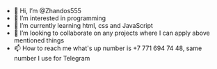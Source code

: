 - 👋 Hi, I’m @Zhandos555
- 👀 I’m interested in programming
- 🌱 I’m currently learning html, css and JavaScript
- 💞️ I’m looking to collaborate on any projects where I can apply above mentioned things
- 📫 How to reach me what's up number is +7 771 694 74 48, same number I use for Telegram

<!---
Zhandos555/Zhandos555 is a ✨ special ✨ repository because its `README.md` (this file) appears on your GitHub profile.
You can click the Preview link to take a look at your changes.
--->
